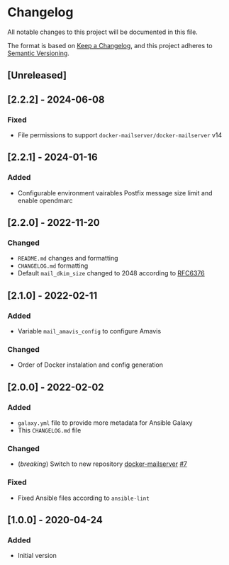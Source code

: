<!-- markdownlint-disable MD024 -->
# Changelog

All notable changes to this project will be documented in this file.

The format is based on [Keep a Changelog](https://keepachangelog.com/en/1.1.0/),
and this project adheres to [Semantic Versioning](https://semver.org/spec/v2.0.0.html).

## [Unreleased]

## [2.2.2] - 2024-06-08

### Fixed

- File permissions to support `docker-mailserver/docker-mailserver` v14

## [2.2.1] - 2024-01-16

### Added

- Configurable environment vairables Postfix message size limit and enable opendmarc

## [2.2.0] - 2022-11-20

### Changed

- `README.md` changes and formatting
- `CHANGELOG.md` formatting
- Default `mail_dkim_size` changed to 2048 according to [RFC6376](https://tools.ietf.org/html/rfc6376)

## [2.1.0] - 2022-02-11

### Added

- Variable `mail_amavis_config` to configure Amavis

### Changed

- Order of Docker instalation and config generation

## [2.0.0] - 2022-02-02

### Added

- `galaxy.yml` file to provide more metadata for Ansible Galaxy
- This `CHANGELOG.md` file

### Changed

- (*breaking*) Switch to new repository [docker-mailserver](https://github.com/docker-mailserver/docker-mailserver) [#7](https://github.com/hmlkao/ansible-docker-mailserver/issues/7)

### Fixed

- Fixed Ansible files according to `ansible-lint`

## [1.0.0] - 2020-04-24

### Added

- Initial version
